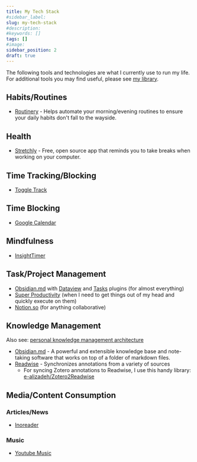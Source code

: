 ```yaml
---
title: My Tech Stack
#sidebar_label: 
slug: my-tech-stack
#description: 
#keywords: []
tags: []
#image: 
sidebar_position: 2
draft: true
---
```


The following tools and technologies are what I currently use to run my life. For additional tools you may find useful, please see [my library](./library).

## Habits/Routines

- [Routinery](https://play.google.com/store/apps/details?id=com.alt.goodmorning) - Helps automate your morning/evening routines to ensure your daily habits don't fall to the wayside.

## Health

- [Stretchly](https://hovancik.net/stretchly/) - Free, open source app that reminds you to take breaks when working on your computer.

## Time Tracking/Blocking

- [Toggle Track](https://toggl.com/)

## Time Blocking

- [Google Calendar](https://calendar.google.com/calendar/u/0/r)

## Mindfulness

- [InsightTimer](https://insighttimer.com/)

## Task/Project Management

- [Obsidian.md](https://obsidian.md/) with [Dataview](https://github.com/blacksmithgu/obsidian-dataview) and [Tasks](https://github.com/obsidian-tasks-group/obsidian-tasks) plugins (for almost everything)
- [Super Productivity](https://super-productivity.com/) (when I need to get things out of my head and quickly execute on them)
- [Notion.so](https://www.notion.so/) (for anything collaborative)

## Knowledge Management

Also see: [personal knowledge management architecture](docs/personal-knowledge-management-architecture.mdx)

- [Obsidian.md](https://obsidian.md/) - A powerful and extensible knowledge base and note-taking software that works on top of a folder of markdown files.
- [Readwise](https://readwise.io/) - Synchronizes annotations from a variety of sources
  - For syncing Zotero annotations to Readwise, I use this handy library: [e-alizadeh/Zotero2Readwise](https://github.com/e-alizadeh/Zotero2Readwise)

## Media/Content Consumption

### Articles/News

- [Inoreader](https://www.inoreader.com/)

### Music

- [Youtube Music](https://music.youtube.com/)
